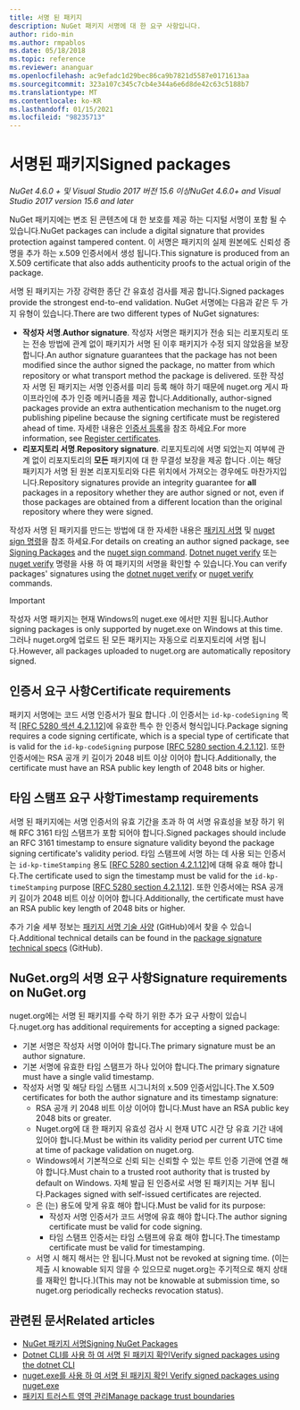 ```yaml
---
title: 서명 된 패키지
description: NuGet 패키지 서명에 대 한 요구 사항입니다.
author: rido-min
ms.author: rmpablos
ms.date: 05/18/2018
ms.topic: reference
ms.reviewer: ananguar
ms.openlocfilehash: ac9efadc1d29bec86ca9b7821d5587e0171613aa
ms.sourcegitcommit: 323a107c345c7cb4e344a6e6d8de42c63c5188b7
ms.translationtype: MT
ms.contentlocale: ko-KR
ms.lasthandoff: 01/15/2021
ms.locfileid: "98235713"
---
```

# <a name="signed-packages"></a><span data-ttu-id="a93cf-103">서명된 패키지</span><span class="sxs-lookup"><span data-stu-id="a93cf-103">Signed packages</span></span>

<span data-ttu-id="a93cf-104">*NuGet 4.6.0 + 및 Visual Studio 2017 버전 15.6 이상*</span><span class="sxs-lookup"><span data-stu-id="a93cf-104">*NuGet 4.6.0+ and Visual Studio 2017 version 15.6 and later*</span></span>

<span data-ttu-id="a93cf-105">NuGet 패키지에는 변조 된 콘텐츠에 대 한 보호를 제공 하는 디지털 서명이 포함 될 수 있습니다.</span><span class="sxs-lookup"><span data-stu-id="a93cf-105">NuGet packages can include a digital signature that provides protection against tampered content.</span></span> <span data-ttu-id="a93cf-106">이 서명은 패키지의 실제 원본에도 신뢰성 증명을 추가 하는 x.509 인증서에서 생성 됩니다.</span><span class="sxs-lookup"><span data-stu-id="a93cf-106">This signature is produced from an X.509 certificate that also adds authenticity proofs to the actual origin of the package.</span></span>

<span data-ttu-id="a93cf-107">서명 된 패키지는 가장 강력한 종단 간 유효성 검사를 제공 합니다.</span><span class="sxs-lookup"><span data-stu-id="a93cf-107">Signed packages provide the strongest end-to-end validation.</span></span> <span data-ttu-id="a93cf-108">NuGet 서명에는 다음과 같은 두 가지 유형이 있습니다.</span><span class="sxs-lookup"><span data-stu-id="a93cf-108">There are two different types of NuGet signatures:</span></span>
- <span data-ttu-id="a93cf-109">**작성자 서명**.</span><span class="sxs-lookup"><span data-stu-id="a93cf-109">**Author signature**.</span></span> <span data-ttu-id="a93cf-110">작성자 서명은 패키지가 전송 되는 리포지토리 또는 전송 방법에 관계 없이 패키지가 서명 된 이후 패키지가 수정 되지 않았음을 보장 합니다.</span><span class="sxs-lookup"><span data-stu-id="a93cf-110">An author signature guarantees that the package has not been modified since the author signed the package, no matter from which repository or what transport method the package is delivered.</span></span> <span data-ttu-id="a93cf-111">또한 작성자 서명 된 패키지는 서명 인증서를 미리 등록 해야 하기 때문에 nuget.org 게시 파이프라인에 추가 인증 메커니즘을 제공 합니다.</span><span class="sxs-lookup"><span data-stu-id="a93cf-111">Additionally, author-signed packages provide an extra authentication mechanism to the nuget.org publishing pipeline because the signing certificate must be registered ahead of time.</span></span> <span data-ttu-id="a93cf-112">자세한 내용은 [인증서 등록](#signature-requirements-on-nugetorg)을 참조 하세요.</span><span class="sxs-lookup"><span data-stu-id="a93cf-112">For more information, see [Register certificates](#signature-requirements-on-nugetorg).</span></span>
- <span data-ttu-id="a93cf-113">**리포지토리 서명**.</span><span class="sxs-lookup"><span data-stu-id="a93cf-113">**Repository signature**.</span></span> <span data-ttu-id="a93cf-114">리포지토리에 서명 되었는지 여부에 관계 없이 리포지토리의 **모든** 패키지에 대 한 무결성 보장을 제공 합니다 .이는 해당 패키지가 서명 된 원본 리포지토리와 다른 위치에서 가져오는 경우에도 마찬가지입니다.</span><span class="sxs-lookup"><span data-stu-id="a93cf-114">Repository signatures provide an integrity guarantee for **all** packages in a repository whether they are author signed or not, even if those packages are obtained from a different location than the original repository where they were signed.</span></span>   

<span data-ttu-id="a93cf-115">작성자 서명 된 패키지를 만드는 방법에 대 한 자세한 내용은 [패키지 서명](../create-packages/Sign-a-package.md) 및 [nuget sign 명령](../reference/cli-reference/cli-ref-sign.md)을 참조 하세요.</span><span class="sxs-lookup"><span data-stu-id="a93cf-115">For details on creating an author signed package, see [Signing Packages](../create-packages/Sign-a-package.md) and the [nuget sign command](../reference/cli-reference/cli-ref-sign.md).</span></span> <span data-ttu-id="a93cf-116">[Dotnet nuget verify](/dotnet/core/tools/dotnet-nuget-verify.md) 또는 [nuget verify](../reference/cli-reference/cli-ref-verify.md) 명령을 사용 하 여 패키지의 서명을 확인할 수 있습니다.</span><span class="sxs-lookup"><span data-stu-id="a93cf-116">You can verify packages' signatures using the [dotnet nuget verify](/dotnet/core/tools/dotnet-nuget-verify.md) or [nuget verify](../reference/cli-reference/cli-ref-verify.md) commands.</span></span>

> [!Important]
> <span data-ttu-id="a93cf-117">작성자 서명 패키지는 현재 Windows의 nuget.exe 에서만 지원 됩니다.</span><span class="sxs-lookup"><span data-stu-id="a93cf-117">Author signing packages is only supported by nuget.exe on Windows at this time.</span></span> <span data-ttu-id="a93cf-118">그러나 nuget.org에 업로드 된 모든 패키지는 자동으로 리포지토리에 서명 됩니다.</span><span class="sxs-lookup"><span data-stu-id="a93cf-118">However, all packages uploaded to nuget.org are automatically repository signed.</span></span>

## <a name="certificate-requirements"></a><span data-ttu-id="a93cf-119">인증서 요구 사항</span><span class="sxs-lookup"><span data-stu-id="a93cf-119">Certificate requirements</span></span>

<span data-ttu-id="a93cf-120">패키지 서명에는 코드 서명 인증서가 필요 합니다 .이 인증서는 `id-kp-codeSigning` 목적 [[RFC 5280 섹션 4.2.1.12](https://tools.ietf.org/html/rfc5280#section-4.2.1.12)]에 유효한 특수 한 인증서 형식입니다.</span><span class="sxs-lookup"><span data-stu-id="a93cf-120">Package signing requires a code signing certificate, which is a special type of certificate that is valid for the `id-kp-codeSigning` purpose [[RFC 5280 section 4.2.1.12](https://tools.ietf.org/html/rfc5280#section-4.2.1.12)].</span></span> <span data-ttu-id="a93cf-121">또한 인증서에는 RSA 공개 키 길이가 2048 비트 이상 이어야 합니다.</span><span class="sxs-lookup"><span data-stu-id="a93cf-121">Additionally, the certificate must have an RSA public key length of 2048 bits or higher.</span></span>

## <a name="timestamp-requirements"></a><span data-ttu-id="a93cf-122">타임 스탬프 요구 사항</span><span class="sxs-lookup"><span data-stu-id="a93cf-122">Timestamp requirements</span></span>

<span data-ttu-id="a93cf-123">서명 된 패키지에는 서명 인증서의 유효 기간을 초과 하 여 서명 유효성을 보장 하기 위해 RFC 3161 타임 스탬프가 포함 되어야 합니다.</span><span class="sxs-lookup"><span data-stu-id="a93cf-123">Signed packages should include an RFC 3161 timestamp to ensure signature validity beyond the package signing certificate's validity period.</span></span> <span data-ttu-id="a93cf-124">타임 스탬프에 서명 하는 데 사용 되는 인증서는 `id-kp-timeStamping` 용도 [[RFC 5280 section 4.2.1.12](https://tools.ietf.org/html/rfc5280#section-4.2.1.12)]에 대해 유효 해야 합니다.</span><span class="sxs-lookup"><span data-stu-id="a93cf-124">The certificate used to sign the timestamp must be valid for the `id-kp-timeStamping` purpose [[RFC 5280 section 4.2.1.12](https://tools.ietf.org/html/rfc5280#section-4.2.1.12)].</span></span> <span data-ttu-id="a93cf-125">또한 인증서에는 RSA 공개 키 길이가 2048 비트 이상 이어야 합니다.</span><span class="sxs-lookup"><span data-stu-id="a93cf-125">Additionally, the certificate must have an RSA public key length of 2048 bits or higher.</span></span>

<span data-ttu-id="a93cf-126">추가 기술 세부 정보는 [패키지 서명 기술 사양](https://github.com/NuGet/Home/wiki/Package-Signatures-Technical-Details) (GitHub)에서 찾을 수 있습니다.</span><span class="sxs-lookup"><span data-stu-id="a93cf-126">Additional technical details can be found in the [package signature technical specs](https://github.com/NuGet/Home/wiki/Package-Signatures-Technical-Details) (GitHub).</span></span>

## <a name="signature-requirements-on-nugetorg"></a><span data-ttu-id="a93cf-127">NuGet.org의 서명 요구 사항</span><span class="sxs-lookup"><span data-stu-id="a93cf-127">Signature requirements on NuGet.org</span></span>

<span data-ttu-id="a93cf-128">nuget.org에는 서명 된 패키지를 수락 하기 위한 추가 요구 사항이 있습니다.</span><span class="sxs-lookup"><span data-stu-id="a93cf-128">nuget.org has additional requirements for accepting a signed package:</span></span>

- <span data-ttu-id="a93cf-129">기본 서명은 작성자 서명 이어야 합니다.</span><span class="sxs-lookup"><span data-stu-id="a93cf-129">The primary signature must be an author signature.</span></span>
- <span data-ttu-id="a93cf-130">기본 서명에 유효한 타임 스탬프가 하나 있어야 합니다.</span><span class="sxs-lookup"><span data-stu-id="a93cf-130">The primary signature must have a single valid timestamp.</span></span>
- <span data-ttu-id="a93cf-131">작성자 서명 및 해당 타임 스탬프 시그니처의 x.509 인증서입니다.</span><span class="sxs-lookup"><span data-stu-id="a93cf-131">The X.509 certificates for both the author signature and its timestamp signature:</span></span>
  - <span data-ttu-id="a93cf-132">RSA 공개 키 2048 비트 이상 이어야 합니다.</span><span class="sxs-lookup"><span data-stu-id="a93cf-132">Must have an RSA public key 2048 bits or greater.</span></span>
  - <span data-ttu-id="a93cf-133">Nuget.org에 대 한 패키지 유효성 검사 시 현재 UTC 시간 당 유효 기간 내에 있어야 합니다.</span><span class="sxs-lookup"><span data-stu-id="a93cf-133">Must be within its validity period per current UTC time at time of package validation on nuget.org.</span></span>
  - <span data-ttu-id="a93cf-134">Windows에서 기본적으로 신뢰 되는 신뢰할 수 있는 루트 인증 기관에 연결 해야 합니다.</span><span class="sxs-lookup"><span data-stu-id="a93cf-134">Must chain to a trusted root authority that is trusted by default on Windows.</span></span> <span data-ttu-id="a93cf-135">자체 발급 된 인증서로 서명 된 패키지는 거부 됩니다.</span><span class="sxs-lookup"><span data-stu-id="a93cf-135">Packages signed with self-issued certificates are rejected.</span></span>
  - <span data-ttu-id="a93cf-136">은 (는) 용도에 맞게 유효 해야 합니다.</span><span class="sxs-lookup"><span data-stu-id="a93cf-136">Must be valid for its purpose:</span></span> 
    - <span data-ttu-id="a93cf-137">작성자 서명 인증서가 코드 서명에 유효 해야 합니다.</span><span class="sxs-lookup"><span data-stu-id="a93cf-137">The author signing certificate must be valid for code signing.</span></span>
    - <span data-ttu-id="a93cf-138">타임 스탬프 인증서는 타임 스탬프에 유효 해야 합니다.</span><span class="sxs-lookup"><span data-stu-id="a93cf-138">The timestamp certificate must be valid for timestamping.</span></span>
  - <span data-ttu-id="a93cf-139">서명 시 해지 해서는 안 됩니다.</span><span class="sxs-lookup"><span data-stu-id="a93cf-139">Must not be revoked at signing time.</span></span> <span data-ttu-id="a93cf-140">(이는 제출 시 knowable 되지 않을 수 있으므로 nuget.org는 주기적으로 해지 상태를 재확인 합니다.)</span><span class="sxs-lookup"><span data-stu-id="a93cf-140">(This may not be knowable at submission time, so nuget.org periodically rechecks revocation status).</span></span>
  
  
## <a name="related-articles"></a><span data-ttu-id="a93cf-141">관련된 문서</span><span class="sxs-lookup"><span data-stu-id="a93cf-141">Related articles</span></span>

- [<span data-ttu-id="a93cf-142">NuGet 패키지 서명</span><span class="sxs-lookup"><span data-stu-id="a93cf-142">Signing NuGet Packages</span></span>](../create-packages/Sign-a-Package.md)
- [<span data-ttu-id="a93cf-143">Dotnet CLI를 사용 하 여 서명 된 패키지 확인</span><span class="sxs-lookup"><span data-stu-id="a93cf-143">Verify signed packages using the dotnet CLI</span></span>](/dotnet/core/tools/dotnet-nuget-verify.md)
- [<span data-ttu-id="a93cf-144">nuget.exe를 사용 하 여 서명 된 패키지 확인 </span><span class="sxs-lookup"><span data-stu-id="a93cf-144">Verify signed packages using nuget.exe</span></span>](../reference/cli-reference/cli-ref-verify.md)
- [<span data-ttu-id="a93cf-145">패키지 트러스트 영역 관리</span><span class="sxs-lookup"><span data-stu-id="a93cf-145">Manage package trust boundaries</span></span>](../consume-packages/installing-signed-packages.md)
